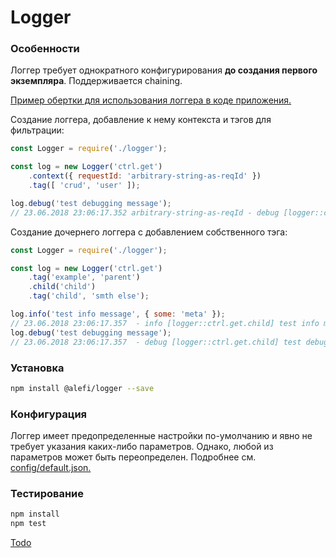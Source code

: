 # Logger

### Особенности
Логгер требует однократного конфигурирования <b>до создания первого экземпляра</b>. Поддерживается chaining.

[Пример обертки для использования логгера в коде приложения.](../tools/wrapper/logger.js)

Создание логгера, добавление к нему контекста и тэгов для фильтрации:

```javascript
const Logger = require('./logger');

const log = new Logger('ctrl.get')
    .context({ requestId: 'arbitrary-string-as-reqId' })
    .tag([ 'crud', 'user' ]);

log.debug('test debugging message');
// 23.06.2018 23:06:17.352 arbitrary-string-as-reqId - debug [logger::ctrl.get] test debugging message {"ctx":{"requestId":"arbitrary-string-as-reqId"},"tags":["crud","user"]}
```

Создание дочернего логгера с добавлением собственного тэга:
```javascript
const Logger = require('./logger');

const log = new Logger('ctrl.get')
    .tag('example', 'parent')
    .child('child')
    .tag('child', 'smth else');

log.info('test info message', { some: 'meta' });
// 23.06.2018 23:06:17.357  - info [logger::ctrl.get.child] test info message {"some":"meta","tags":["example","parent","child","smth else"]}
log.debug('test debugging message');
// 23.06.2018 23:06:17.357  - debug [logger::ctrl.get.child] test debugging message {"tags":["example","parent","child","smth else"]}
```

### Установка
```bash
npm install @alefi/logger --save
```

### Конфигурация
Логгер имеет предопределенные настройки по-умолчанию и явно не требует указания каких-либо параметров. Однако, любой из параметров может быть переопределен.
Подробнее см. [config/default.json.](config/default.json)

### Тестирование
```bash
npm install
npm test
```
[Todo](todo/ru.todo)
